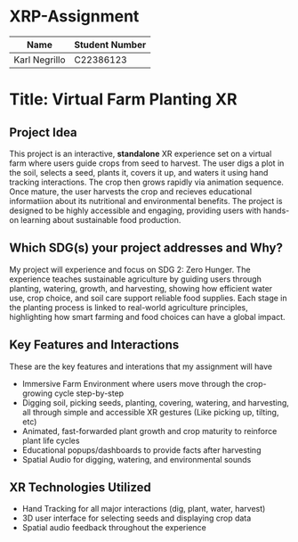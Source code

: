 # XRP-Assignment
| **Name**     | **Student Number** |
| ----------- | ----------- |
| Karl Negrillo      | C22386123       |

# Title: Virtual Farm Planting XR

## Project Idea
This project is an interactive, **standalone** XR experience set on a virtual farm where users guide crops from seed to harvest. The user digs a plot in the soil, selects a seed, plants it, covers it up, and waters it using hand tracking interactions. The crop then grows rapidly via animation sequence. Once mature, the user harvests the crop and recieves educational informatiion about its nutritional and environmental benefits. The project is designed to be highly accessible and engaging, providing users with hands-on learning about sustainable food production.

## Which SDG(s) your project addresses and Why?
My project will experience and focus on SDG 2: Zero Hunger. The experience teaches sustainable agriculture by guiding users through planting, watering, growth, and harvesting, showing how efficient water use, crop choice, and soil care support reliable food supplies. Each stage in the planting process is linked to real-world agriculture principles, highlighting how smart farming and food choices can have a global impact. 

## Key Features and Interactions
These are the key features and interations that my assignment will have
- Immersive Farm Environment where users move through the crop-growing cycle step-by-step
- Digging soil, picking seeds, planting, covering, watering, and harvesting, all through simple and accessible XR gestures (Like picking up, tilting, etc)
- Animated, fast-forwarded plant growth and crop maturity to reinforce plant life cycles
- Educational popups/dashboards to provide facts after harvesting
- Spatial Audio for digging, watering, and environmental sounds

## XR Technologies Utilized
- Hand Tracking for all major interactions (dig, plant, water, harvest)
- 3D user interface for selecting seeds and displaying crop data
- Spatial audio feedback throughout the experience